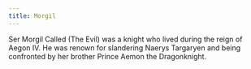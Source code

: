 ```yaml
---
title: Morgil
---
```


Ser Morgil Called (The Evil) was a knight who lived during the reign of Aegon IV. He was renown for slandering Naerys Targaryen and being confronted by her brother Prince Aemon the Dragonknight.


